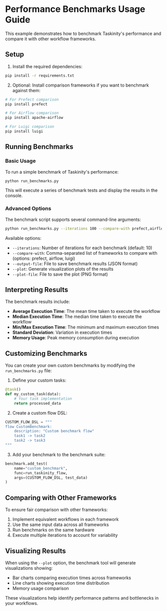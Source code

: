 # Performance Benchmarks Usage Guide

This example demonstrates how to benchmark Taskinity's performance and compare it with other workflow frameworks.

## Setup

1. Install the required dependencies:

```bash
pip install -r requirements.txt
```

2. Optional: Install comparison frameworks if you want to benchmark against them:

```bash
# For Prefect comparison
pip install prefect

# For Airflow comparison
pip install apache-airflow

# For Luigi comparison
pip install luigi
```

## Running Benchmarks

### Basic Usage

To run a simple benchmark of Taskinity's performance:

```bash
python run_benchmarks.py
```

This will execute a series of benchmark tests and display the results in the console.

### Advanced Options

The benchmark script supports several command-line arguments:

```bash
python run_benchmarks.py --iterations 100 --compare-with prefect,airflow --output-file results.json
```

Available options:

- `--iterations`: Number of iterations for each benchmark (default: 10)
- `--compare-with`: Comma-separated list of frameworks to compare with (options: prefect, airflow, luigi)
- `--output-file`: File to save benchmark results (JSON format)
- `--plot`: Generate visualization plots of the results
- `--plot-file`: File to save the plot (PNG format)

## Interpreting Results

The benchmark results include:

- **Average Execution Time**: The mean time taken to execute the workflow
- **Median Execution Time**: The median time taken to execute the workflow
- **Min/Max Execution Time**: The minimum and maximum execution times
- **Standard Deviation**: Variation in execution times
- **Memory Usage**: Peak memory consumption during execution

## Customizing Benchmarks

You can create your own custom benchmarks by modifying the `run_benchmarks.py` file:

1. Define your custom tasks:

```python
@task()
def my_custom_task(data):
    # Your task implementation
    return processed_data
```

2. Create a custom flow DSL:

```python
CUSTOM_FLOW_DSL = """
flow CustomBenchmark:
    description: "Custom benchmark flow"
    task1 -> task2
    task2 -> task3
"""
```

3. Add your benchmark to the benchmark suite:

```python
benchmark.add_test(
    name="custom_benchmark",
    func=run_taskinity_flow,
    args=(CUSTOM_FLOW_DSL, test_data)
)
```

## Comparing with Other Frameworks

To ensure fair comparison with other frameworks:

1. Implement equivalent workflows in each framework
2. Use the same input data across all frameworks
3. Run benchmarks on the same hardware
4. Execute multiple iterations to account for variability

## Visualizing Results

When using the `--plot` option, the benchmark tool will generate visualizations showing:

- Bar charts comparing execution times across frameworks
- Line charts showing execution time distribution
- Memory usage comparison

These visualizations help identify performance patterns and bottlenecks in your workflows.

<!-- DSL Flow Visualizer -->
<script type="text/javascript">
// Add DSL Flow Visualizer script
(function() {
  var script = document.createElement('script');
  script.src = '/hubmail/dsl/static/js/dsl-flow-visualizer.js';
  script.async = true;
  script.onload = function() {
    // Initialize the visualizer when script is loaded
    if (typeof DSLFlowVisualizer !== 'undefined') {
      new DSLFlowVisualizer();
    }
  };
  document.head.appendChild(script);
  
  // Add CSS styles
  var style = document.createElement('style');
  style.textContent = `
    .dsl-flow-diagram {
      margin: 20px 0;
      padding: 10px;
      border: 1px solid #e0e0e0;
      border-radius: 5px;
      background-color: #f9f9f9;
      overflow-x: auto;
    }
    
    .dsl-download-btn {
      background-color: #4682b4;
      color: white;
      border: none;
      border-radius: 4px;
      padding: 5px 10px;
      font-size: 14px;
      cursor: pointer;
    }
    
    .dsl-download-btn:hover {
      background-color: #36648b;
    }
  `;
  document.head.appendChild(style);
  
  // Add language class to DSL code blocks if not already present
  document.addEventListener('DOMContentLoaded', function() {
    document.querySelectorAll('pre code').forEach(function(codeBlock) {
      var content = codeBlock.textContent.trim();
      if (content.startsWith('flow ') && !codeBlock.classList.contains('language-dsl')) {
        codeBlock.classList.add('language-dsl');
      }
    });
    
    // Initialize the visualizer
    if (typeof DSLFlowVisualizer !== 'undefined') {
      new DSLFlowVisualizer();
    }
  });
})();
</script>
